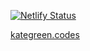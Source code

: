 
[![Netlify Status](https://api.netlify.com/api/v1/badges/d247872b-ca00-4dd4-8c01-a4d876cd792f/deploy-status)](https://app.netlify.com/sites/amazing-shockley-7b0ca3/deploys)

[kategreen.codes](https://kategreen.codes)